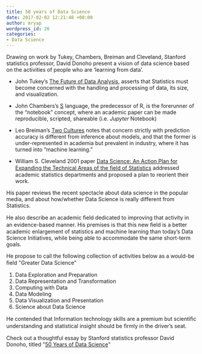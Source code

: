 ```yaml
---
title: 50 years of Data Science
date: 2017-02-02 12:21:48 +00:00
author: mryap
wordpress_id: 26
categories:
- Data Science
---
```


Drawing on work by Tukey, Chambers, Breiman and Cleveland, Stanford statistics professor, David Donoho present a vision of data science based on the activities of people who are ‘learning from data’.



 	
  * John Tukey’s [The Future of Data Analysis](https://projecteuclid.org/download/pdf_1/euclid.aoms/1177704711), asserts that Statistics must become concerned with the handling and processing of data, its size, and visualization.

 	
  * John Chambers’s [S](https://en.wikipedia.org/wiki/S_%28programming_language%29) language, the predecessor of R, is the forerunner of the “notebook” concept, where an academic paper can be made reproducible, scripted, shareable (i.e. _Jupyter_ Notebook)

 	
  * Leo Breiman’s [Two Cultures](https://projecteuclid.org/download/pdf_1/euclid.ss/1009213726) notes that concern strictly with prediction accuracy is different from inference about models, and that the former is under-represented in academia but prevalent in industry, where it has turned into “machine learning.”

 	
  * William S. Cleveland 2001 paper [Data Science: An Action Plan for Expanding the Technical Areas of the ﬁeld of Statistics](https://www.researchgate.net/publication/2367122_Data_Science_An_Action_Plan_for_Expanding_the_Technical_Areas_of_the_Field_of_Statistics) addressed academic statistics departments and proposed a plan to reorient their work.


His paper reviews the recent spectacle about data science in the popular media, and about how/whether Data Science is really different from Statistics.

He also describe an academic ﬁeld dedicated to improving that activity in an evidence-based manner. His premises is that this new ﬁeld is a better academic enlargement of statistics and machine learning than today’s Data Science Initiatives, while being able to accommodate the same short-term goals.

He propose to call the following collection of activities below as a would-be ﬁeld "Greater Data Science"

1. Data Exploration and Preparation
2. Data Representation and Transformation
3. Computing with Data
4. Data Modeling
5. Data Visualization and Presentation
6. Science about Data Science

He contended that Information technology skills are a premium but scientiﬁc understanding and statistical insight should be ﬁrmly in the driver’s seat.

Check out a thoughtful essay by Stanford statistics professor David Donoho, titled "[50 Years of Data Science](http://courses.csail.mit.edu/18.337/2015/docs/50YearsDataScience.pdf)"
